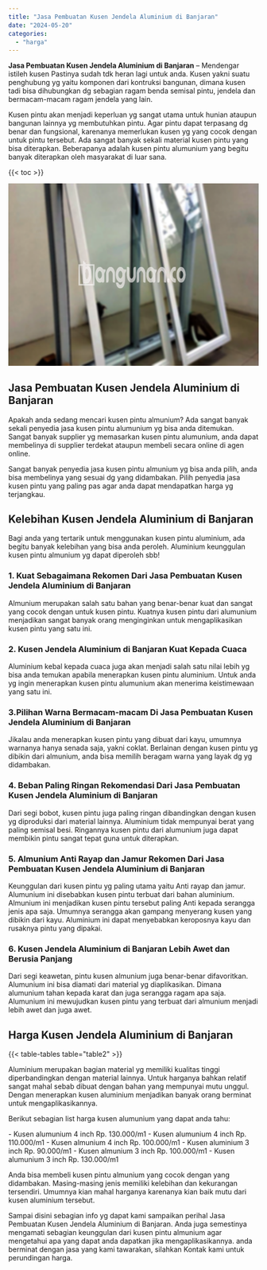 ```yaml
---
title: "Jasa Pembuatan Kusen Jendela Aluminium di Banjaran"
date: "2024-05-20"
categories: 
  - "harga"
---
```


**Jasa Pembuatan Kusen Jendela Aluminium di Banjaran** – Mendengar istileh kusen Pastinya sudah tdk heran lagi untuk anda. Kusen yakni suatu penghubung yg yaitu komponen dari kontruksi bangunan, dimana kusen tadi bisa dihubungkan dg sebagian ragam benda semisal pintu, jendela dan bermacam-macam ragam jendela yang lain.

Kusen pintu akan menjadi keperluan yg sangat utama untuk hunian ataupun bangunan lainnya yg membutuhkan pintu. Agar pintu dapat terpasang dg benar dan fungsional, karenanya memerlukan kusen yg yang cocok dengan untuk pintu tersebut. Ada sangat banyak sekali material kusen pintu yang bisa diterapkan. Beberapanya adalah kusen pintu alumunium yang begitu banyak diterapkan oleh masyarakat di luar sana.

{{< toc >}}

![Jasa Pembuatan Kusen Jendela Aluminium di Banjaran](/images/harga-kusen-jendela-alumunium-22.png)

## Jasa Pembuatan Kusen Jendela Aluminium di Banjaran

Apakah anda sedang mencari kusen pintu almunium? Ada sangat banyak sekali penyedia jasa kusen pintu alumunium yg bisa anda ditemukan. Sangat banyak supplier yg memasarkan kusen pintu alumunium, anda dapat membelinya di supplier terdekat ataupun membeli secara online di agen online.

Sangat banyak penyedia jasa kusen pintu almunium yg bisa anda pilih, anda bisa membelinya yang sesuai dg yang didambakan. Pilih penyedia jasa kusen pintu yang paling pas agar anda dapat mendapatkan harga yg terjangkau.

## Kelebihan Kusen Jendela Aluminium di Banjaran

Bagi anda yang tertarik untuk menggunakan kusen pintu aluminium, ada begitu banyak kelebihan yang bisa anda peroleh. Aluminium keunggulan kusen pintu almunium yg dapat diperoleh sbb!

### 1\. Kuat Sebagaimana Rekomen Dari Jasa Pembuatan Kusen Jendela Aluminium di Banjaran

Almunium merupakan salah satu bahan yang benar-benar kuat dan sangat yang cocok dengan untuk kusen pintu. Kuatnya kusen pintu dari alumunium menjadikan sangat banyak orang menginginkan untuk mengaplikasikan kusen pintu yang satu ini.

### 2\. Kusen Jendela Aluminium di Banjaran Kuat Kepada Cuaca

Aluminium kebal kepada cuaca juga akan menjadi salah satu nilai lebih yg bisa anda temukan apabila menerapkan kusen pintu aluminium. Untuk anda yg ingin menerapkan kusen pintu alumunium akan menerima keistimewaan yang satu ini.

### 3.Pilihan Warna Bermacam-macam Di Jasa Pembuatan Kusen Jendela Aluminium di Banjaran

Jikalau anda menerapkan kusen pintu yang dibuat dari kayu, umumnya warnanya hanya senada saja, yakni coklat. Berlainan dengan kusen pintu yg dibikin dari almunium, anda bisa memilih beragam warna yang layak dg yg didambakan.

### 4\. Beban Paling Ringan Rekomendasi Dari Jasa Pembuatan Kusen Jendela Aluminium di Banjaran

Dari segi bobot, kusen pintu juga paling ringan dibandingkan dengan kusen yg diproduksi dari material lainnya. Aluminium tidak mempunyai berat yang paling semisal besi. Ringannya kusen pintu dari alumunium juga dapat membikin pintu sangat tepat guna untuk diterapkan.

### 5\. Almunium Anti Rayap dan Jamur Rekomen Dari Jasa Pembuatan Kusen Jendela Aluminium di Banjaran

Keunggulan dari kusen pintu yg paling utama yaitu Anti rayap dan jamur. Alumunium ini disebabkan kusen pintu terbuat dari bahan aluminium. Almunium ini menjadikan kusen pintu tersebut paling Anti kepada serangga jenis apa saja. Umumnya serangga akan gampang menyerang kusen yang dibikin dari kayu. Aluminium ini dapat menyebabkan keroposnya kayu dan rusaknya pintu yang dipakai.

### 6\. Kusen Jendela Aluminium di Banjaran Lebih Awet dan Berusia Panjang

Dari segi keawetan, pintu kusen almunium juga benar-benar difavoritkan. Alumunium ini bisa diamati dari material yg diaplikasikan. Dimana alumunium tahan kepada karat dan juga serangga ragam apa saja. Alumunium ini mewujudkan kusen pintu yang terbuat dari almunium menjadi lebih awet dan juga awet.

## Harga Kusen Jendela Aluminium di Banjaran

{{< table-tables table="table2" >}}

Aluminium merupakan bagian material yg memiliki kualitas tinggi diperbandingkan dengan material lainnya. Untuk harganya bahkan relatif sangat mahal sebab dibuat dengan bahan yang mempunyai mutu unggul. Dengan menerapkan kusen aluminium menjadikan banyak orang berminat untuk mengaplikasikannya.

Berikut sebagian list harga kusen alumunium yang dapat anda tahu:

\- Kusen alumunium 4 inch Rp. 130.000/m1 - Kusen alumunium 4 inch Rp. 110.000/m1 - Kusen almunium 4 inch Rp. 100.000/m1 - Kusen aluminium 3 inch Rp. 90.000/m1 - Kusen almunium 3 inch Rp. 100.000/m1 - Kusen alumunium 3 inch Rp. 130.000/m1

Anda bisa membeli kusen pintu almunium yang cocok dengan yang didambakan. Masing-masing jenis memiliki kelebihan dan kekurangan tersendiri. Umumnya kian mahal harganya karenanya kian baik mutu dari kusen aluminium tersebut.

Sampai disini sebagian info yg dapat kami sampaikan perihal Jasa Pembuatan Kusen Jendela Aluminium di Banjaran. Anda juga semestinya mengamati sebagian keunggulan dari kusen pintu almunium agar mengetahui apa yang dapat anda dapatkan jika mengaplikasikannya. anda berminat dengan jasa yang kami tawarakan, silahkan Kontak kami untuk perundingan harga.
